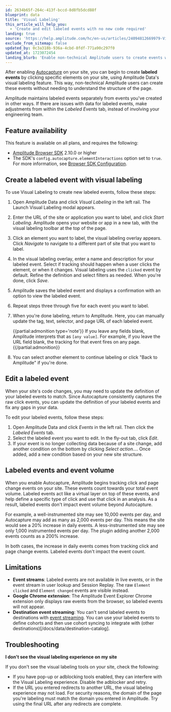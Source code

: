 ```yaml
---
id: 2634b65f-264c-413f-bccd-8d8fb5dcd88f
blueprint: data
title: 'Visual Labeling'
this_article_will_help_you:
  - 'Create and edit labeled events with no new code required'
landing: true
source: 'https://help.amplitude.com/hc/en-us/articles/24094812669979-Visual-Labeling-Quickly-create-no-code-events-from-your-site-s-existing-elements'
exclude_from_sitemap: false
updated_by: 0c3a318b-936a-4cbd-8fdf-771a90c297f0
updated_at: 1723072454
landing_blurb: 'Enable non-technical Amplitude users to create events with Visual Labeling.'
---
```

After enabling [Autocapture](/docs/data/autocapture) on your site, you can begin to create **labeled events** by clicking specific elements on your site, using Amplitude Data's visual labeling feature. This way, non-technical Amplitude users can create these events without needing to understand the structure of the page.

Amplitude maintains labeled events separately from events you've created in other ways. If there are issues with data for labeled events, make adjustments from within the _Labeled Events_ tab, instead of involving your engineering team.

## Feature availability
This feature is available on all plans, and requires the following:

* [Amplitude Browser SDK](/docs/sdks/analytics/browser/browser-sdk-2) 2.10.0 or higher
* The SDK's `config.autocapture.elementInteractions` option set to `true`. For more information, see [Browser SDK Configuration](/docs/sdks/analytics/browser/browser-sdk-2#configure-the-sdk).


## Create a labeled event with visual labeling

To use Visual Labeling to create new labeled events, follow these steps:

1. Open Amplitude Data and click *Visual Labeling* in the left rail. The Launch Visual Labeling modal appears.
2. Enter the URL of the site or application you want to label, and click *Start Labeling*. Amplitude opens your website or app in a new tab, with the visual labeling toolbar at the top of the page.
3. Click an element you want to label, the visual labeling overlay appears. Click *Navigate* to navigate to a different part of site that you want to label.
4. In the visual labeling overlay, enter a name and description for your labeled event. Select if tracking should happen when a user clicks the element, or when it changes. Visual labeling uses the `clicked` event by default. Refine the definition and select filters as needed. When you're done, click *Save*.
5. Amplitude saves the labeled event and displays a confirmation with an option to view the labeled event.
6. Repeat steps three through five for each event you want to label.
7. When you're done labeling, return to Amplitude. Here, you can manually update the tag, text, selector, and page URL of each labeled event.

    {{partial:admonition type='note'}}
    If you leave any fields blank, Amplitude interprets that as `[any value]`. For example, if you leave the URL field blank, the tracking for that event fires on any page.
    {{/partial:admonition}}

8. You can select another element to continue labeling or click "Back to Amplitude" if you're done.

## Edit a labeled event

When your site's code changes, you may need to update the definition of your labeled events to match. Since Autocapture consistently captures the raw click events, you can update the definition of your labeled events and fix any gaps in your data.

To edit your labeled events, follow these steps:

1. Open Amplitude Data and click *Events* in the left rail. Then click the *Labeled Events* tab.
2. Select the labeled event you want to edit. In the fly-out tab, click *Edit*.
3. If your event is no longer collecting data because of a site change, add another condition on the bottom by clicking *Select action...*. Once added, add a new condition based on your new site structure.

## Labeled events and event volume

When you enable Autocapture, Amplitude begins tracking click and page change events on your site. These events count towards your total event volume. Labeled events act like a virtual layer on top of these events, and help define a specific type of click and use that click in an analysis. As a result, labeled events don't impact event volume beyond Autocapture.

For example, a well-instrumented site may see 10,000 events per day, and Autocapture may add as many as 2,000 events per day. This means the site would see a 20% increase in daily events. A less-instrumented site may see only 1,000 instrumented events per day. The plugin adding another 2,000 events counts as a 200% increase.

In both cases, the increase in daily events comes from tracking click and page change events. Labeled events don't impact the event count.

## Limitations

* **Event streams**: Labeled events are not available in live events, or in the event stream in user lookup and Session Replay. The raw `Element clicked` and `Element changed` events are visible instead.
* **Google Chrome extension**: The Amplitude Event Explorer Chrome extension only displays raw events from the browser, so labeled events will not appear.
* **Destination event streaming**: You can't send labeled events to destinations with [event streaming](/docs/data/destination-event-streaming-overview). You can use your labeled events to define cohorts and then use cohort syncing to integrate with (other destinations)[/docs/data/destination-catalog].

## Troubleshooting

**I don't see the visual labeling experience on my site**

If you don't see the visual labeling tools on your site, check the following:

* If you have pop-up or adblocking tools enabled, they can interfere with the Visual Labeling experience. Disable the adblocker and retry.
* If the URL you entered redirects to another URL, the visual labeling experience may not load. For security reasons, the domain of the page you're labeling must match the domain you entered in Amplitude. Try using the final URL after any redirects are complete.
